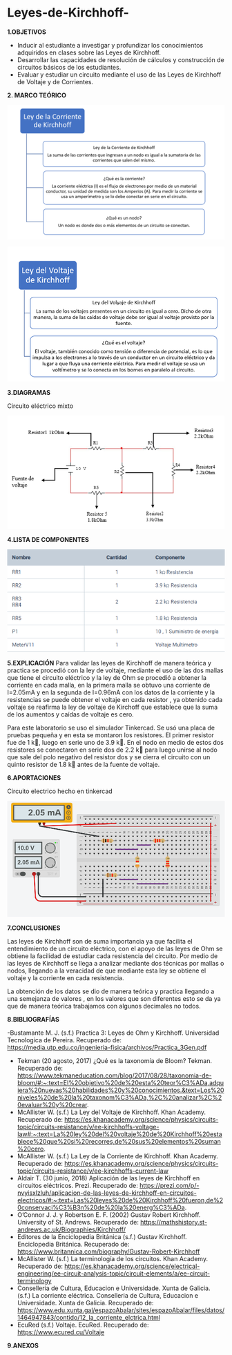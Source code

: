 # Leyes-de-Kirchhoff-

**1.OBJETIVOS**

-	Inducir al estudiante a investigar y profundizar los conocimientos adquiridos en clases sobre las Leyes de Kirchhoff. 
-	Desarrollar las capacidades de resolución de cálculos y construcción de circuitos básicos de los estudiantes. 
-	Evaluar y estudiar un circuito mediante el uso de las Leyes de Kirchhoff de Voltaje y de Corrientes.

**2. MARCO TEÓRICO**

![Corriente_Kirchhoff](https://github.com/Katherine01-Arevalo/Leyes-de-Kirchhoff-/blob/main/img/Corriente_Kirchhoff.png)

![Corriente_Kirchhoff](https://github.com/Katherine01-Arevalo/Leyes-de-Kirchhoff-/blob/main/img/Voltaje_Kirchhoff.png)

**3.DIAGRAMAS**

Circuito eléctrico mixto

![circuito](https://github.com/Katherine01-Arevalo/Leyes-de-Kirchhoff-/blob/main/img/diagrama1.png)


**4.LISTA DE COMPONENTES**

![COMPONENTES](https://github.com/Katherine01-Arevalo/Leyes-de-Kirchhoff-/blob/main/img/COMPONENTES.png)

**5.EXPLICACIÓN**
 Para   validar las leyes de Kirchhoff  de manera teórica y practica se procedió con la ley de voltaje, mediante  el uso de las dos mallas que tiene el circuito eléctrico   y la ley de Ohm se  procedió a  obtener la corriente en cada malla, en  la primera malla se obtuvo  una corriente  de  I=2.05mA y en la segunda de I=0.96mA  con los datos de la corriente y la resistencias se puede obtener el voltaje en cada resistor , ya obtenido cada  voltaje  se reafirma la ley de voltaje de Kirchoff que  establece que la suma de los aumentos y caídas de voltaje es cero.




Para este laboratorio se uso el simulador Tinkercad. 
Se usó una placa de pruebas pequeña y en esta se montaron los resistores. El primer resistor fue de 1 k, luego en serie uno de 3.9 k. En el nodo en medio de estos dos resistores se conectaron en serie dos de 2.2 k para luego unirse al nodo que sale del polo negativo del resistor dos y se cierra el circuito con un quinto resistor de 1.8 k antes de la fuente de voltaje. 

**6.APORTACIONES**

Circuito electrico  hecho en tinkercad 

![circuito](https://github.com/Katherine01-Arevalo/Leyes-de-Kirchhoff-/blob/main/img/CORRIENTE.png)

**7.CONCLUSIONES**

Las leyes de Kirchhoff  son de suma importancia  ya que facilita el entendimiento de un circuito eléctrico, con el apoyo de las leyes de Ohm se obtiene  la facilidad de estudiar cada resistencia del circuito. Por medio de  las leyes de Kirchhoff se llega a analizar   mediante dos técnicas por  mallas o nodos, llegando a la veracidad de que mediante esta ley  se obtiene el voltaje y la corriente en cada resistencia.

 La obtención de los datos se dio de manera teórica y practica llegando a una semejanza de valores , en los valores que son diferentes esto se da ya que de manera teórica trabajamos con algunos decimales no todos.

**8.BIBLIOGRAFÍAS**

-Bustamante M. J. (s.f.) Practica 3: Leyes de Ohm y Kirchhoff. Universidad Tecnologica de Pereira. Recuperado de: https://media.utp.edu.co/ingenieria-fisica/archivos/Practica_3Gen.pdf

-	Tekman (20 agosto, 2017) ¿Qué es la taxonomía de Bloom? Tekman. Recuperado de: https://www.tekmaneducation.com/blog/2017/08/28/taxonomia-de-bloom/#:~:text=El%20objetivo%20de%20esta%20teor%C3%ADa,adquiera%20nuevas%20habilidades%20y%20conocimientos.&text=Los%20niveles%20de%20la%20taxonom%C3%ADa,%2C%20analizar%2C%20evaluar%20y%20crear.
-	McAllister W. (s.f.) La Ley del Voltaje de Kirchhoff. Khan Academy. Recuperado de: https://es.khanacademy.org/science/physics/circuits-topic/circuits-resistance/v/ee-kirchhoffs-voltage-law#:~:text=La%20ley%20del%20voltaje%20de%20Kirchhoff%20establece%20que%20si%20recorres,de%20sus%20elementos%20suman%20cero.
-	McAllister W. (s.f.) La Ley de la Corriente de Kirchhoff. Khan Academy. Recuperado de: https://es.khanacademy.org/science/physics/circuits-topic/circuits-resistance/v/ee-kirchhoffs-current-law
-	Aldair T. (30 junio, 2018) Aplicación de las leyes de Kirchhoff en circuitos eléctricos. Prezi. Recuperado de: https://prezi.com/p/-nvyisxlzluh/aplicacion-de-las-leyes-de-kirchhoff-en-circuitos-electricos/#:~:text=Las%20leyes%20de%20Kirchhoff%20fueron,de%20conservaci%C3%B3n%20de%20la%20energ%C3%ADa.
-	O’Connor J. J. y Robertson E. F. (2002) Gustav Robert Kirchhoff. University of St. Andrews. Recuperado de: https://mathshistory.st-andrews.ac.uk/Biographies/Kirchhoff/
-	Editores de la Enciclopedia Británica (s.f.) Gustav Kirchhoff. Enciclopedia Británica. Recuperado de: https://www.britannica.com/biography/Gustav-Robert-Kirchhoff
-	McAllister W. (s.f.) La terminología de los circuitos. Khan Academy. Recuperado de: https://es.khanacademy.org/science/electrical-engineering/ee-circuit-analysis-topic/circuit-elements/a/ee-circuit-terminology
-	Conselleria de Cultura, Educacion e Universidade. Xunta de Galicia. (s.f.) La corriente eléctrica. Conselleria de Cultura, Educacion e Universidade. Xunta de Galicia. Recuperado de: https://www.edu.xunta.gal/espazoAbalar/sites/espazoAbalar/files/datos/1464947843/contido/12_la_corriente_elctrica.html
-	EcuRed (s.f.) Voltaje. EcuRed. Recuperado de: https://www.ecured.cu/Voltaje


**9.ANEXOS**




